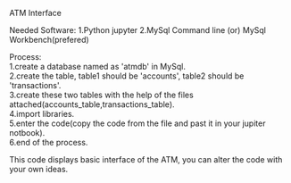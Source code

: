 ATM Interface

Needed Software:
  1.Python jupyter
  2.MySql Command line (or) MySql Workbench(prefered)

Process:<br>
  1.create a database named as 'atmdb' in MySql.<br>
  2.create the table, table1 should be 'accounts', table2 should be 'transactions'.<br>
  3.create these two tables with the help of the files attached(accounts_table,transactions_table).<br>
  4.import libraries.<br>
  5.enter the code(copy the code from the file and past it in your jupiter notbook).<br>
  6.end of the process.<br>

This code displays basic interface of the ATM, you can alter the code with your own ideas.
